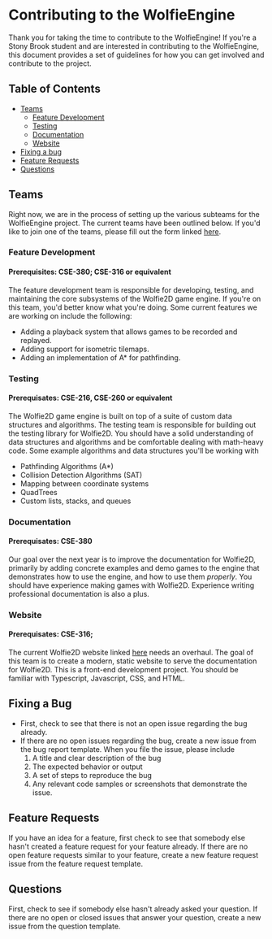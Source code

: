 # Contributing to the WolfieEngine
Thank you for taking the time to contribute to the WolfieEngine! If you're a Stony Brook student and are interested in contributing to the WolfieEngine, this document provides a set of guidelines for how you can get involved and contribute to the project.

## Table of Contents
* [Teams](#teams)
  * [Feature Development](#feature-development)
  * [Testing](#testing)
  * [Documentation](#documentation)
  * [Website](#website)
* [Fixing a bug](#fixing-a-bug)
* [Feature Requests](#feature-requests)
* [Questions](#questions)

## Teams
Right now, we are in the process of setting up the various subteams for the WolfieEngine project. The current teams have been outlined below. If you'd like to join one of the teams, please fill out the form linked [here](TBD).

### Feature Development
#### Prerequisites: CSE-380; CSE-316 or equivalent
The feature development team is responsible for developing, testing, and maintaining the core subsystems of the Wolfie2D game engine. If you're on this team, you'd better know what you're doing. Some current features we are working on include the following:
- Adding a playback system that allows games to be recorded and replayed.
- Adding support for isometric tilemaps.
- Adding an implementation of A* for pathfinding.

### Testing
#### Prerequisates: CSE-216, CSE-260 or equivalent
The Wolfie2D game engine is built on top of a suite of custom data structures and algorithms. The testing team is responsible for building out the testing library for Wolfie2D. You should have a solid understanding of data structures and algorithms and be comfortable dealing with math-heavy code. Some example algorithms and data structures you'll be working with
- Pathfinding Algorithms (A*)
- Collision Detection Algorithms (SAT)
- Mapping between coordinate systems
- QuadTrees
- Custom lists, stacks, and queues

### Documentation
#### Prerequisates: CSE-380
Our goal over the next year is to improve the documentation for Wolfie2D, primarily by adding concrete examples and demo games to the engine that demonstrates how to use the engine, and how to use them *properly*. You should have experience making games with Wolfie2D. Experience writing professional documentation is also a plus. 

### Website
#### Prerequisates: CSE-316; 
The current Wolfie2D website linked [here](https://zgrandison.github.io/) needs an overhaul. The goal of this team is to create a modern, static website to serve the documentation for Wolfie2D. This is a front-end development project. You should be familiar with Typescript, Javascript, CSS, and HTML.

## Fixing a Bug
* First, check to see that there is not an open issue regarding the bug already.
* If there are no open issues regarding the bug, create a new issue from the bug report template. When you file the issue, please include
  1. A title and clear description of the bug
  2. The expected behavior or output
  3. A set of steps to reproduce the bug
  4. Any relevant code samples or screenshots that demonstrate the issue.

## Feature Requests
If you have an idea for a feature, first check to see that somebody else hasn't created a feature request for your feature already. If there are no open feature requests similar to your feature, create a new feature request issue from the feature request template.

## Questions
First, check to see if somebody else hasn't already asked your question. If there are no open or closed issues that answer your question, create a new issue from the question template. 
